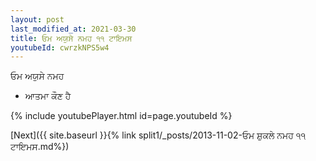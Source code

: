 ```yaml
---
layout: post
last_modified_at: 2021-03-30
title: ਓਮ ਅਯੁਸੇ ਨਮਹ ੧੧ ਟਾਇਮਸ
youtubeId: cwrzkNPS5w4
---
```

 
 
 ਓਮ ਅਯੁਸੇ ਨਮਹ  
 
 -  ਆਤਮਾ ਕੌਣ ਹੈ 
 
  
 
  
 
 
 
 
 
 


{% include youtubePlayer.html id=page.youtubeId %}
 
[Next]({{ site.baseurl }}{% link  split1/_posts/2013-11-02-ਓਮ ਸ਼ੁਕਲੇ ਨਮਹ ੧੧ ਟਾਇਮਸ.md%})
 
